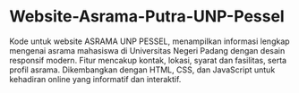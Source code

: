 # Website-Asrama-Putra-UNP-Pessel
Kode untuk website ASRAMA UNP PESSEL, menampilkan informasi lengkap mengenai asrama mahasiswa di Universitas Negeri Padang dengan desain responsif modern. Fitur mencakup kontak, lokasi, syarat dan fasilitas, serta profil asrama. Dikembangkan dengan HTML, CSS, dan JavaScript untuk kehadiran online yang informatif dan interaktif.
